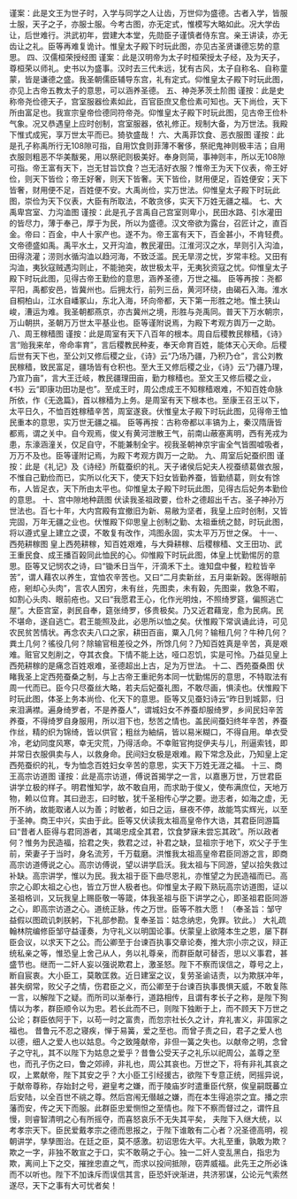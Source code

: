 <!-- { "loadSidebar": true } -->
谨案：此是文王为世子时，入学与同学之人让齿，万世仰为盛德。古者入学，皆服士服，天子之子，亦服士服。今考古图，亦无定式，惟模写大略如此。况大学齿让，后世难行。洪武初年，尝建大本堂，先勋臣子谨慎者侍东宫。亲王讲读，亦无齿让之礼。臣等再难复诡计。惟皇太子殿下时玩此图，亦见古圣贤谦德忘势的意思。
四、汉儒桓荣授经图
谨案：此是汉明帝为太子时桓荣授太子经，及为天子，尊桓荣以师礼。史书以为盛事。汉时去三代未远，犹有古风，太子自称名、自称童蒙，皆是谦德之盛。我圣朝儒臣辅导东宫，礼有定式。仰惟皇太子殿下时玩此图，亦见上古帝五教太子的意思，可以涵养圣德。
五、神尧茅茨土阶图
谨按：此是史称帝尧俭德天子，宫室服器俭素如此，百官臣庶又愈俭素可知也。天下尚俭，天下所由富足也。我宣宗皇帝俭德同符帝尧。仰惟皇太子殿下时玩此图，见古帝王俭朴气象。况又恭遇皇上应时创制，宫室服器，依礼修正。规制大备，为万世法。我殿下惟式成宪，享万世太平而已。猗欤盛哉！
六、大禹菲饮食、恶衣服图
谨按：此是孔子称禹所行无108隙可指，自用饮食则菲薄不奢侈，祭祀鬼神则极丰洁；自用衣服则粗恶不华美黻冕，用以祭祀则极美好。奉身则简，事神则丰，所以无108隙可指。帝王富有天下，岂无甘旨饮食？岂无洁好衣服？惟帝王为天下仪表，帝王好俭，则天下皆俭；帝王好奢，则天下皆奢。天下皆俭，财用便足，百姓便安；天下皆奢，财用便不足，百姓便不安。大禹尚俭，实万世法。仰惟皇太子殿下时玩此图，崇俭为天下仪表，大臣有所取法，不敢贪侈，实天下万姓无疆之福。
七、大禹卑宫室、力沟洫图
谨按：此是孔子言禹自己宫室则卑小，民田水路、引水灌田的皆尽力，薄于奉己，厚于为民，所以为盛德。汉文帝欲为露台，召匠计之，直百金。帝曰：百金，中人十家产也。遂不为。帝王富有天下，百金甚小，不肯轻费。文帝德盛如禹。禹平水土，又开沟洫，教民灌田。江淮河汉之水，旱则引入沟洫，田得浇灌；涝则水循沟洫以趋河海，不致泛滥。民无旱涝之忧，岁常丰稔。又田有沟洫，夷狄寇贼遇沟则止，不能驰突，故世极太平，无夷狄资寇之忧。仰惟皇太子殿下时玩此图，见得古帝王勤俭的意思，涵养圣德，万世之福。
臣等再按：尧都平阳，禹都安邑，皆冀州也。后拥太行，前列三岳，黄河环绕，由碣石入海。淮水自桐柏山，江水自嶓冢山，东北入海，环向帝都，天下第一形胜之地。惟土狭山峻，漕运为难。我圣朝都燕京，亦古冀州之境，形胜与尧禹同。普天下万水朝宗，万山朝拱，圣朝万万世太平基业也。臣等谨附说焉，为殿下考观方舆万一之助。
八、周王稼穑图
谨按：此是周室有天下八百年的根本。周自后稷教民稼穑，《诗》言“贻我来牟，帝命率育”，言后稷教民种麦，奉天命育百姓，能体天心天命。后稷后世有天下也，至公刘又修后稷之业，《诗》云“乃场乃疆，乃积乃仓”，言公刘教民稼穑，致民富足，疆场皆有仓积也。至大王又修后稷之业，《诗》云“乃疆乃理，乃宣乃亩”，言大王迁岐，教民疆理田亩，勤力稼穑也。至文王又修后稷之业，《书》云“即康功田功是也”。至成王时，周公虑成王不知稼穑艰难，不知百姓命脉所依，作《无逸篇》，首以稼穑为上务。是周室有天下根本也。至康王召王以下，太平日久，不恤百姓稼穑辛苦，周室遂衰。伏惟皇太子殿下时玩此图，见得帝王恤民重本的意思，实万世无疆之福。
臣等再按：古称帝都以丰镐为上，秦汉隋唐皆都焉，谓之关中。自今观焉，俊乂有黄河泄散王气，前南山蔽塞离明，西有羌戎为患，东濠涵潼关，仅足自守，不能兼制全宇。视我圣朝神京宇宙全气皆囿嘘吸者，万万不及也。臣等谨附记焉，为殿下考观方舆万一之助。
九、周室后妃蚕织图
谨按：此是《礼记》及《诗经》所载蚕织的礼。天子诸侯后妃夫人视蚕绩葛做衣服，不惟自己勤俭而已，实所以化天下，使天下妇女皆勤养蚕，皆勤绩葛，则女有馀布，人皆足衣，天下所由太平也。仰惟皇太子殿下时玩此图，见得古后妃务本勤俭的意思。
十、宫中隙地种蔬图
伏读我圣祖政要，俭朴之德超出千古。圣子神孙万世法也。百七十年，大内宫殿有宜撤旧为新、易敝为坚者，我皇上应时创制，又皆完固，万年无疆之业也。伏惟殿下仰思皇上创制之勤、太祖垂统之懿，时玩此图，将以遵式皇上建立之谟，不敢复有改作，鸿图永固，实太平万万世之保。
十一、西苑耕稼图
皇上西苑耕稼，知百姓艰难，与大舜耕稼、后稷稼穑、文王田功、武王重民食、成王播百榖同此恤民的心。仰惟殿下时玩此图，体皇上忧勤惕厉的意思。臣等又记悯农之诗，曰“锄禾日当午，汗滴禾下土。谁知盘中餐，粒粒皆辛苦”，谓人藉农以养生，宜恤农辛苦也。又曰“二月卖新丝，五月粜新榖。医得眼前疮，剜却心头肉”，言农人困穷，未有丝，先图卖，未有榖，先图粜，救急不暇，如割心头肉、眼前疮也。又曰“我愿君王心，化作光明烛，不照绮罗筵，偏照逃亡屋”。大臣宫室，剥民自奉，筵张绮罗，侈贵极矣。乃又近君藉宠，愈为民病。民不堪命，遂自逃亡。君王能照及此，必思所以恤之矣。伏惟殿下常讽诵此诗，可见农民贫苦情状。再念农夫八口之家，耕田百亩，粟入几何？输租几何？牛种几何？粪土几何？徭役几何？除输官租差役之外，所馀几何？乃知百姓真是辛苦，真是艰难。赃官又剋削之，夺其衣食。下情不能上达，哑口忍饥，实是可怜。乃益见皇上西苑耕稼的是痛念百姓艰难，圣德超出上古，足为万世法。
十二、西苑蚕桑图
伏睹我圣上定西苑蚕桑之制，与上古帝王重祀务本同一忧勤惕厉的意思，不特取法有周一代而已。臣今只尽蚕丝大略，若夫后妃蚕礼图，不敢尽画，惧渎也。伏惟殿下时玩此图，体圣上务本尚俭、化天下的意思。臣等又见蚕妇诗云“昨日到城郭，归来泪满襟。遍身绮罗者，不是养蚕人”，谓城妇女不养蚕却服绮罗，乡间民妇辛苦养蚕，不得绮罗自身服用，所以泪下也，愁苦之情也。盖民间蚕妇终年辛苦，养蚕作丝，精的织为锦绮，皆以供官；粗丝为紬绢，皆以易米糊口，不得自用。单衣受冷，老幼同度风寒，幸无灾荒，乃得活命。不幸赃官拘捉伊夫与儿，刑逼索钱，即并常日衣服俱卖与人，以救身命。民间妇女极是艰难。殿下常念及此，乃知皇上定西苑蚕织的礼，专为恤念百姓妇女辛苦的意思，实天下万姓无涯之福。
十三、商王高宗访道图
谨按：此是高宗访道，傅说首揭学之一言，以嘉惠万世，万世君臣讲学立极的样子。明君惟知学，故不敢自用，而求助于俊乂，使布满庶位，天地万物，赖以位育。其曰逊志，曰时敏，犹千圣相传心学之要。逊志者，如海之虚，无所不纳，故能取诸人以为善；时敏者，如日之运，昼夜不停，故能笃实辉光，以至于圣神。商王中兴，实由于此。臣等又伏读我太祖高皇帝作大诰，其君臣同游篇曰“昔者人臣得与君同游者，其竭忠成全其君，饮食梦寐未尝忘其政”。所以政者何？惟务为民造福，拾君之失，救君之过，补君之缺，显祖宗于地下，欢父子于生前，荣妻子于当时，身名流芳，千万载磨。洪惟我太祖高皇帝君臣同游之言，即商高宗访道傅说之心。高宗访傅说，望以讲学启沃。我太祖与下同游，望以拾失救过补缺。高宗讲学，惟以为民。我太祖于臣下曲尽恩礼，亦惟望之为民造福而已。高宗之心即太祖之心也，皆立万世人极者也。仰惟皇太子殿下熟玩高宗访道图，证以圣祖格训，又玩我皇上赐臣敬一等箴，体我圣祖与臣下讲学之心，即圣祖君臣同游之心，即高宗访道之心。道统正脉，传之万世。臣等不胜大愿！
（奉圣旨：邹守益假以图疏讥刺朕躬，下礼部参勘。复奉圣旨：姑念纳忠，免罪。钦此。）
大礼疏
翰林院编修臣邹守益谨奏，为守礼义以明国论事。伏蒙皇上欲隆本生之恩，屡下群臣会议，以求天下之公。而公卿至于台谏百执事交章论奏，推大宗小宗之议，辩正统私亲之等，惟恐皇上舍己从人，务以礼尊亲，而群臣献可替否，思以义事君，甚盛节也。继而一二奸人妄以强说欺君上，激圣怒。陛下不察而误信之，尊号之上，断自宸衷。大小臣工，莫敢匡救。近日建室之议，复劳圣谕诘责，以为欺朕冲年，甚失纲常，败父子之情，伤君臣之义，而公卿至于台谏百执事畏惧天威，不敢复陈一言，以解陛下之疑。而所司以渐奉行，道路相传，且谓有孝长子之称，是陛下狥情以为孝，群臣顺令以为忠。若长此而不已，则陛下独断于上，而不顾天下万世之公论；群臣依阿于下，以苟一时之富贵，而忽宗社长久之计，弃礼害义，非国家之福也。
昔鲁元不忍之寝疾，惮于易簧，爱之至也。而曾子责之曰，君子之爱人也以德，细人之爱人也以姑息。今之致隆献帝，非但一簧之失也。以献帝之明，念曾子之守礼，其不以陛下为姑息之爱乎？昔鲁公受天子之礼乐以祀周公，盖尊之至也，而孔子伤之曰，鲁之郊禘，非礼也，周公其哀也。万世之下，将有非礼其哀之叹，上累献帝，陛下其安之乎？大小臣工引经援古，欲陛下专意正统，罔摇异说，于献帝尊称，存始封之号，避皇考之嫌，而于陵庙岁时遣重臣代祭，俟皇嗣既蕃立后安陆，以全百世不祧之尊。然后宫闱无僣越之嫌，而在本生得追崇之宜。播之宗藩而安，传之天下而服。此群臣忠爱恻怛之至情也。陛下不察而督过之，谓忤且慢，则睿智清明之心有所摇夺，而喜怒哀乐不无失其平矣，
夫陛下入继大统，以考孝宗天下。臣民爱戴孝宗之德而思报之，于陛下谁敢有二心者？况圣德高明，视朝讲学，孳孳图治。在廷之臣，莫不感激。初诏思佐大平。大礼至重，孰敢为欺？欺之一字，非独不敢宣之于口，实不敢萌之于心。独一二奸人变乱黑白，指忠为欺，离间上下之交，摧挫忠直之气，而求以投间抵隙，窃弄威福。此先王之所必诛而不以听也。陛下不加诛斥而误信其言，臣恐奸谀渐进，共济邪谋，公论元气索然遂尽，天下之事有大可忧者矣！
